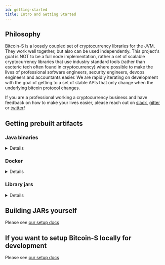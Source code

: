 ```yaml
---
id: getting-started
title: Intro and Getting Started
---
```


## Philosophy

Bitcoin-S is a loosely coupled set of cryptocurrency libraries for the JVM. They work well together, but also can be used
independently. This project's goal is NOT to be a full node implementation, rather a set of scalable cryptocurrency libraries
that use industry standard tools (rather than esoteric tech often found in cryptocurrency) where possible to make the lives of professional
software engineers, security engineers, devops engineers and accountants easier.
We are rapidly iterating on development with the goal of getting to a set of stable APIs that only change when the underlying bitcoin protocol changes.

If you are a professional working a cryptocurrency business and
have feedback on how to make your lives easier, please reach out on [slack](https://join.slack.com/t/suredbits/shared_invite/zt-eavycu0x-WQL7XOakzQo8tAy7jHHZUw),
[gitter](https://gitter.im/bitcoin-s-core/) or [twitter](https://twitter.com/Chris_Stewart_5/)!

## Getting prebuilt artifacts

### Java binaries

<details>
Please download these from our latest [release on github](https://github.com/bitcoin-s/bitcoin-s/releases/tag/v0.5.0)

</details>

### Docker

<details>
We publish docker images to docker hub on every PR merge and tag on github.
You can obtain the images for both the app server and oracle server on these
docker hub repos

[bitcoin-s-server docker hub repo](https://hub.docker.com/r/bitcoinscala/bitcoin-s-server/tags?page=1&ordering=last_updated)

[bitcoin-s-oracle-server docker hub repo](https://hub.docker.com/r/bitcoinscala/bitcoin-s-oracle-server/tags?page=1&ordering=last_updated)
</details>

### Library jars

<details>
Add this to your `build.sbt`:

```scala


libraryDependencies += "org.bitcoin-s" %% "bitcoin-s-bitcoind-rpc" % "@STABLE_VERSION@"

libraryDependencies += "org.bitcoin-s" %% "bitcoin-s-core" % "@STABLE_VERSION@"

libraryDependencies += "org.bitcoin-s" %% "bitcoin-s-chain" % "@STABLE_VERSION@"

libraryDependencies += "org.bitcoin-s" %% "bitcoin-s-dlc-oracle" % "@STABLE_VERSION@"

libraryDependencies += "org.bitcoin-s" %% "bitcoin-s-eclair-rpc" % "@STABLE_VERSION@"

libraryDependencies += "org.bitcoin-s" %% "bitcoin-s-fee-provider" % "@STABLE_VERSION@"

libraryDependencies += "org.bitcoin-s" %% "bitcoin-s-key-manager" % "@STABLE_VERSION@"

libraryDependencies += "org.bitcoin-s" %% "bitcoin-s-lnd-rpc" % "@STABLE_VERSION@"

libraryDependencies += "org.bitcoin-s" %% "bitcoin-s-node" % "@STABLE_VERSION@"

libraryDependencies += "org.bitcoin-s" %% "bitcoin-s-oracle-explorer-client" % "@STABLE_VERSION@"

libraryDependencies +="org.bitcoin-s" % "bitcoin-s-secp256k1jni" % "@STABLE_VERSION@"

libraryDependencies += "org.bitcoin-s" %% "bitcoin-s-testkit-core" % "@STABLE_VERSION@"

libraryDependencies += "org.bitcoin-s" %% "bitcoin-s-testkit" % "@STABLE_VERSION@"

libraryDependencies += "org.bitcoin-s" %% "bitcoin-s-wallet" % "@STABLE_VERSION@"

libraryDependencies += "org.bitcoin-s" %% "bitcoin-s-zmq" % "@STABLE_VERSION@"

```

```scala mdoc:passthrough
val isUnstable = "@UNSTABLE_VERSION" != "@STABLE_VERSION@"
if (isUnstable) {
    println(s"""
### Nightly builds

You can also run on the bleeding edge of Bitcoin-S, by
adding a snapshot build to your `build.sbt`. The most
recent snapshot published is `@UNSTABLE_VERSION@`.

""")
}
```

To fetch snapshots, you will need to add the correct
resolver in your `build.sbt`:

```sbt
resolvers += Resolver.sonatypeRepo("snapshots")
```

The official maven repo for releases is

https://repo1.maven.org/maven2/org/bitcoin-s/

The repo for snapshots, which are published after everytime something is merged to master:

https://oss.sonatype.org/content/repositories/snapshots/org/bitcoin-s/

</details>

## Building JARs yourself

Please see [our setup docs](getting-setup.md)

## If you want to setup Bitcoin-S locally for development

Please see [our setup docs](getting-setup.md)


